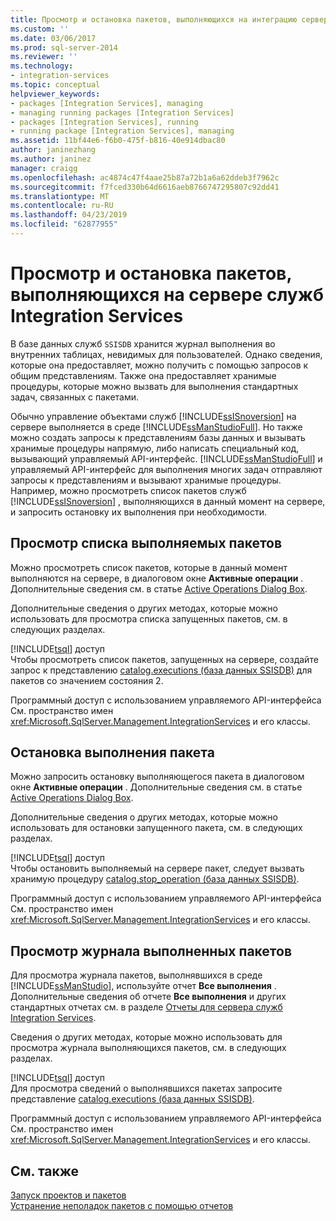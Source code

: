 ```yaml
---
title: Просмотр и остановка пакетов, выполняющихся на интеграцию сервера служб | Документация Майкрософт
ms.custom: ''
ms.date: 03/06/2017
ms.prod: sql-server-2014
ms.reviewer: ''
ms.technology:
- integration-services
ms.topic: conceptual
helpviewer_keywords:
- packages [Integration Services], managing
- managing running packages [Integration Services]
- packages [Integration Services], running
- running package [Integration Services], managing
ms.assetid: 11bf44e6-f6b0-475f-b816-40e914dbac80
author: janinezhang
ms.author: janinez
manager: craigg
ms.openlocfilehash: ac4874c47f4aae25b87a72b1a6a62ddeb3f7962c
ms.sourcegitcommit: f7fced330b64d6616aeb8766747295807c92dd41
ms.translationtype: MT
ms.contentlocale: ru-RU
ms.lasthandoff: 04/23/2019
ms.locfileid: "62877955"
---
```

# <a name="viewing-and-stopping-packages-running-on-the-integration-services-server"></a>Просмотр и остановка пакетов, выполняющихся на сервере служб Integration Services
  В базе данных служб `SSISDB` хранится журнал выполнения во внутренних таблицах, невидимых для пользователей. Однако сведения, которые она предоставляет, можно получить с помощью запросов к общим представлениям. Также она предоставляет хранимые процедуры, которые можно вызвать для выполнения стандартных задач, связанных с пакетами.  
  
 Обычно управление объектами служб [!INCLUDE[ssISnoversion](../includes/ssisnoversion-md.md)] на сервере выполняется в среде [!INCLUDE[ssManStudioFull](../includes/ssmanstudiofull-md.md)]. Но также можно создать запросы к представлениям базы данных и вызывать хранимые процедуры напрямую, либо написать специальный код, вызывающий управляемый API-интерфейс. [!INCLUDE[ssManStudioFull](../includes/ssmanstudiofull-md.md)] и управляемый API-интерфейс для выполнения многих задач отправляют запросы к представлениям и вызывают хранимые процедуры. Например, можно просмотреть список пакетов служб [!INCLUDE[ssISnoversion](../includes/ssisnoversion-md.md)] , выполняющихся в данный момент на сервере, и запросить остановку их выполнения при необходимости.  
  
## <a name="viewing-the-list-of-running-packages"></a>Просмотр списка выполняемых пакетов  
 Можно просмотреть список пакетов, которые в данный момент выполняются на сервере, в диалоговом окне **Активные операции** . Дополнительные сведения см. в статье [Active Operations Dialog Box](../../2014/integration-services/active-operations-dialog-box.md).  
  
 Дополнительные сведения о других методах, которые можно использовать для просмотра списка запущенных пакетов, см. в следующих разделах.  
  
 [!INCLUDE[tsql](../includes/tsql-md.md)] доступ  
 Чтобы просмотреть список пакетов, запущенных на сервере, создайте запрос к представлению [catalog.executions (база данных SSISDB)](/sql/integration-services/system-views/catalog-executions-ssisdb-database) для пакетов со значением состояния 2.  
  
 Программный доступ с использованием управляемого API-интерфейса  
 См. пространство имен <xref:Microsoft.SqlServer.Management.IntegrationServices> и его классы.  
  
## <a name="stopping-a-running-package"></a>Остановка выполнения пакета  
 Можно запросить остановку выполняющегося пакета в диалоговом окне **Активные операции** . Дополнительные сведения см. в статье [Active Operations Dialog Box](../../2014/integration-services/active-operations-dialog-box.md).  
  
 Дополнительные сведения о других методах, которые можно использовать для остановки запущенного пакета, см. в следующих разделах.  
  
 [!INCLUDE[tsql](../includes/tsql-md.md)] доступ  
 Чтобы остановить выполняемый на сервере пакет, следует вызвать хранимую процедуру [catalog.stop_operation (база данных SSISDB)](/sql/integration-services/system-stored-procedures/catalog-stop-operation-ssisdb-database).  
  
 Программный доступ с использованием управляемого API-интерфейса  
 См. пространство имен <xref:Microsoft.SqlServer.Management.IntegrationServices> и его классы.  
  
## <a name="viewing-the-history-of-packages-that-have-run"></a>Просмотр журнала выполненных пакетов  
 Для просмотра журнала пакетов, выполнявшихся в среде [!INCLUDE[ssManStudio](../includes/ssmanstudio-md.md)], используйте отчет **Все выполнения** . Дополнительные сведения об отчете **Все выполнения** и других стандартных отчетах см. в разделе [Отчеты для сервера служб Integration Services](../../2014/integration-services/reports-for-the-integration-services-server.md).  
  
 Сведения о других методах, которые можно использовать для просмотра журнала выполняющихся пакетов, см. в следующих разделах.  
  
 [!INCLUDE[tsql](../includes/tsql-md.md)] доступ  
 Для просмотра сведений о выполнявшихся пакетах запросите представление [catalog.executions (база данных SSISDB)](/sql/integration-services/system-views/catalog-executions-ssisdb-database).  
  
 Программный доступ с использованием управляемого API-интерфейса  
 См. пространство имен <xref:Microsoft.SqlServer.Management.IntegrationServices> и его классы.  
  
## <a name="see-also"></a>См. также  
 [Запуск проектов и пакетов](packages/run-integration-services-ssis-packages.md)   
 [Устранение неполадок пакетов с помощью отчетов](troubleshooting/troubleshooting-reports-for-package-execution.md)  
  
  

